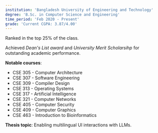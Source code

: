 ```yaml
---
institution: 'Bangladesh University of Engineering and Technology'
degree: 'B.Sc. in Computer Science and Engineering'
time_period: 'Feb 2020 - Present'
grade: 'Current CGPA: 3.87/4.00'
---
```


Ranked in the top 25% of the class. 

Achieved *Dean's List award* and *University Merit Scholarsihp* for outstanding academic performance.


**Notable courses**:
<ul class="grid grid-cols-1 md:grid-cols-2">
    <li>CSE 305 - Computer Architecture</li>
    <li>CSE 307 - Software Engineering</li>
    <li>CSE 309 - Compiler Design</li>
    <li>CSE 313 - Operating Systems</li>
    <li>CSE 317 - Artificial Intelligence</li>
    <li>CSE 321 - Computer Networks</li>
    <li>CSE 405 - Computer Security</li>
    <li>CSE 409 - Computer Graphics</li>
    <li>CSE 463 - Introduction to Bioinformatics</li>
</ul>


**Thesis topic**: Enabling multilingual UI interactions with LLMs.